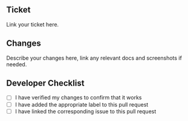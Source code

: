 ## Ticket

Link your ticket here.

## Changes

Describe your changes here, link any relevant docs and screenshots if needed.

## Developer Checklist

- [ ] I have verified my changes to confirm that it works
- [ ] I have added the appropriate label to this pull request
- [ ] I have linked the corresponding issue to this pull request
